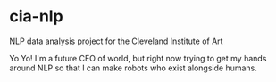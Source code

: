 # cia-nlp
NLP data analysis project for the Cleveland Institute of Art

Yo Yo! I'm a future CEO of world, but right now trying to get my hands around NLP so that I can make robots who exist alongside humans. 
